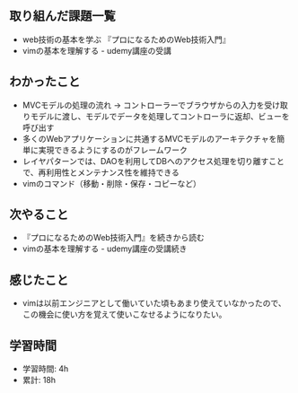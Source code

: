 ## 取り組んだ課題一覧
- web技術の基本を学ぶ 『プロになるためのWeb技術入門』
- vimの基本を理解する - udemy講座の受講

## わかったこと
- MVCモデルの処理の流れ -> コントローラーでブラウザからの入力を受け取りモデルに渡し、モデルでデータを処理してコントローラに返却、ビューを呼び出す
- 多くのWebアプリケーションに共通するMVCモデルのアーキテクチャを簡単に実現できるようにするのがフレームワーク
- レイヤパターンでは、DAOを利用してDBへのアクセス処理を切り離すことで、再利用性とメンテナンス性を維持できる
- vimのコマンド（移動・削除・保存・コピーなど）

## 次やること
- 『プロになるためのWeb技術入門』を続きから読む
- vimの基本を理解する - udemy講座の受講続き

## 感じたこと
- vimは以前エンジニアとして働いていた頃もあまり使えていなかったので、この機会に使い方を覚えて使いこなせるようになりたい。

## 学習時間
- 学習時間: 4h
- 累計: 18h

